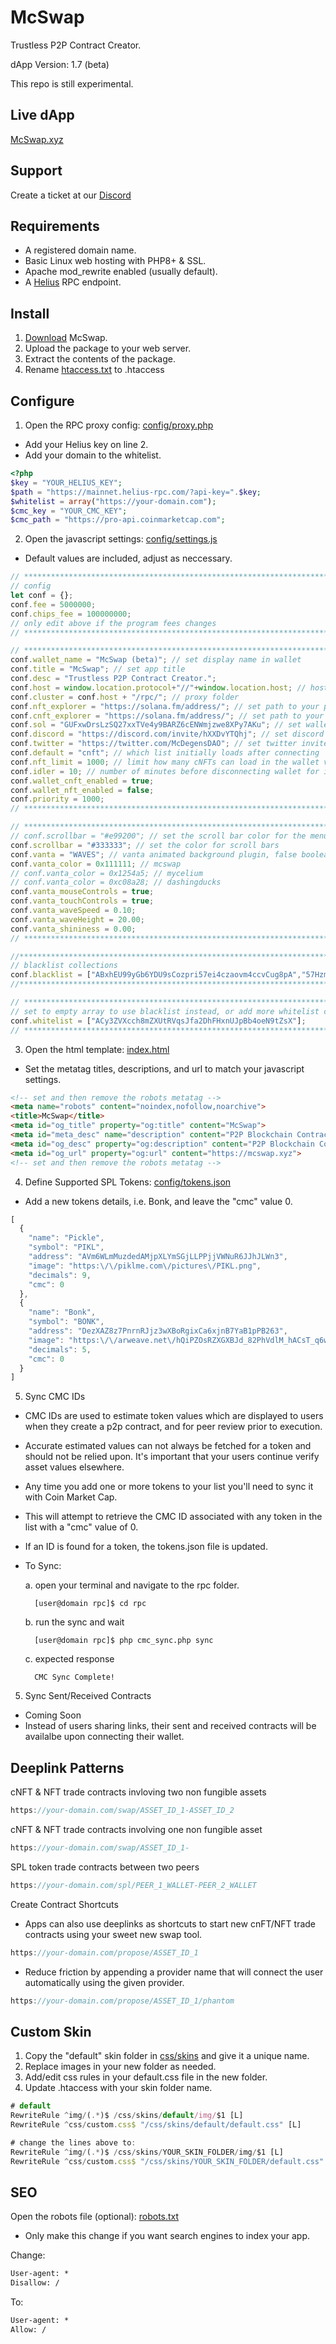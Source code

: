 # McSwap
Trustless P2P Contract Creator.

dApp Version: 1.7 (beta)

This repo is still experimental.

## Live dApp
[McSwap.xyz](https://mcswap.xyz)

## Support
Create a ticket at our [Discord](https://discord.com/invite/hXXDvYTQhj)

## Requirements
* A registered domain name.
* Basic Linux web hosting with PHP8+ & SSL.
* Apache mod_rewrite enabled (usually default).
* A [Helius](https://www.helius.dev) RPC endpoint.

## Install
1. [Download](https://github.com/McDegens-DAO/McSwap/archive/refs/heads/main.zip) McSwap.
2. Upload the package to your web server.
3. Extract the contents of the package.
4. Rename [htaccess.txt](https://github.com/McDegens-DAO/McSwap/blob/main/htaccess.txt) to .htaccess

## Configure
1. Open the RPC proxy config: [config/proxy.php](https://github.com/McDegens-DAO/McSwap/blob/main/config/proxy.php)
* Add your Helius key on line 2.
* Add your domain to the whitelist.
```php
<?php
$key = "YOUR_HELIUS_KEY";
$path = "https://mainnet.helius-rpc.com/?api-key=".$key;
$whitelist = array("https://your-domain.com");
$cmc_key = "YOUR_CMC_KEY";
$cmc_path = "https://pro-api.coinmarketcap.com";
```

2. Open the javascript settings: [config/settings.js](https://github.com/McDegens-DAO/McSwap/blob/main/config/settings.js)
* Default values are included, adjust as neccessary.
```javascript
// ************************************************************************************
// config
let conf = {};
conf.fee = 5000000;
conf.chips_fee = 100000000;
// only edit above if the program fees changes
// ************************************************************************************

// ************************************************************************************
conf.wallet_name = "McSwap (beta)"; // set display name in wallet
conf.title = "McSwap"; // set app title
conf.desc = "Trustless P2P Contract Creator.";
conf.host = window.location.protocol+"//"+window.location.host; // host domain
conf.cluster = conf.host + "/rpc/"; // proxy folder
conf.nft_explorer = "https://solana.fm/address/"; // set path to your preferred nft explorer 
conf.cnft_explorer = "https://solana.fm/address/"; // set path to your preferred cnft explorer 
conf.sol = "GUFxwDrsLzSQ27xxTVe4y9BARZ6cENWmjzwe8XPy7AKu"; // set wallet you wish to receive sol donations
conf.discord = "https://discord.com/invite/hXXDvYTQhj"; // set discord invite
conf.twitter = "https://twitter.com/McDegensDAO"; // set twitter invite
conf.default = "cnft"; // which list initially loads after connecting
conf.nft_limit = 1000; // limit how many cNFTs can load in the wallet viewer
conf.idler = 10; // number of minutes before disconnecting wallet for inactivity
conf.wallet_cnft_enabled = true;
conf.wallet_nft_enabled = false;
conf.priority = 1000;
// ************************************************************************************

// ************************************************************************************
// conf.scrollbar = "#e99200"; // set the scroll bar color for the menu
conf.scrollbar = "#333333"; // set the color for scroll bars
conf.vanta = "WAVES"; // vanta animated background plugin, false boolean will exclude vanta
conf.vanta_color = 0x111111; // mcswap
// conf.vanta_color = 0x1254a5; // mycelium
// conf.vanta_color = 0xc08a28; // dashingducks
conf.vanta_mouseControls = true;
conf.vanta_touchControls = true;
conf.vanta_waveSpeed = 0.10;
conf.vanta_waveHeight = 20.00;
conf.vanta_shininess = 0.00;
// ************************************************************************************

//************************************************************************************
// blacklist collections
conf.blacklist = ["ABxhEU99yGb6YDU9sCozpri57ei4czaovm4ccvCug8pA","57HzmaoGCVFpwPg78E2gqC23ZpXS2jKpSv2TmWHoGGpA"];
//************************************************************************************

// ************************************************************************************
// set to empty array to use blacklist instead, or add more whitelist collections
conf.whitelist = ["ACy3ZVXcch8mZXUtRVqsJfa2DhFHxnUJpBb4oeN9tZsX"];
// ************************************************************************************
```

3. Open the html template: [index.html](https://github.com/McDegens-DAO/McSwap/blob/main/index.html)
* Set the metatag titles, descriptions, and url to match your javascript settings.
```html
<!-- set and then remove the robots metatag -->
<meta name="robots" content="noindex,nofollow,noarchive">
<title>McSwap</title>
<meta id="og_title" property="og:title" content="McSwap">
<meta id="meta_desc" name="description" content="P2P Blockchain Contract Creator." />
<meta id="og_desc" property="og:description" content="P2P Blockchain Contract Creator.">
<meta id="og_url" property="og:url" content="https://mcswap.xyz">
<!-- set and then remove the robots metatag -->
```

4. Define Supported SPL Tokens: [config/tokens.json](https://github.com/McDegens-DAO/McSwap/blob/main/config/tokens.json)
* Add a new tokens details, i.e. Bonk, and leave the "cmc" value 0.
```javascript
[
  {
    "name": "Pickle",
    "symbol": "PIKL",
    "address": "AVm6WLmMuzdedAMjpXLYmSGjLLPPjjVWNuR6JJhJLWn3",
    "image": "https:\/\/piklme.com\/pictures\/PIKL.png",
    "decimals": 9,
    "cmc": 0
  },
  {
    "name": "Bonk",
    "symbol": "BONK",
    "address": "DezXAZ8z7PnrnRJjz3wXBoRgixCa6xjnB7YaB1pPB263",
    "image": "https:\/\/arweave.net\/hQiPZOsRZXGXBJd_82PhVdlM_hACsT_q6wqwf5cSY7I",
    "decimals": 5,
    "cmc": 0
  }
]
```

5. Sync CMC IDs
* CMC IDs are used to estimate token values which are displayed to users when they create a p2p contract, and for peer review prior to execution.
* Accurate estimated values can not always be fetched for a token and should not be relied upon. It's important that your users continue verify asset values elsewhere.
* Any time you add one or more tokens to your list you'll need to sync it with Coin Market Cap.
* This will attempt to retrieve the CMC ID associated with any token in the list with a "cmc" value of 0.
* If an ID is found for a token, the tokens.json file is updated.
* To Sync:

  a. open your terminal and navigate to the rpc folder.
  ```cli
    [user@domain rpc]$ cd rpc
  ```
  b. run the sync and wait
  ```cli
    [user@domain rpc]$ php cmc_sync.php sync
  ```
  c. expected response
  ```cli
    CMC Sync Complete!
  ```

5. Sync Sent/Received Contracts
* Coming Soon
* Instead of users sharing links, their sent and received contracts will be availalbe upon connecting their wallet.

## Deeplink Patterns

cNFT & NFT trade contracts invloving two non fungible assets
```javascript
https://your-domain.com/swap/ASSET_ID_1-ASSET_ID_2
```
cNFT & NFT trade contracts involving one non fungible asset
```javascript
https://your-domain.com/swap/ASSET_ID_1-
```
SPL token trade contracts between two peers
```javascript
https://your-domain.com/spl/PEER_1_WALLET-PEER_2_WALLET
```

Create Contract Shortcuts
* Apps can also use deeplinks as shortcuts to start new cnFT/NFT trade contracts using your sweet new swap tool.
```javascript
https://your-domain.com/propose/ASSET_ID_1
```
* Reduce friction by appending a provider name that will connect the user automatically using the given provider.
```javascript
https://your-domain.com/propose/ASSET_ID_1/phantom
```

## Custom Skin
1. Copy the "default" skin folder in [css/skins](https://github.com/McDegens-DAO/McSwap/tree/main/css/skins) and give it a unique name.
2. Replace images in your new folder as needed.
3. Add/edit css rules in your default.css file in the new folder.
4. Update .htaccess with your skin folder name.
```javascript
# default
RewriteRule ^img/(.*)$ /css/skins/default/img/$1 [L]
RewriteRule ^css/custom.css$ "/css/skins/default/default.css" [L]

# change the lines above to:
RewriteRule ^img/(.*)$ /css/skins/YOUR_SKIN_FOLDER/img/$1 [L]
RewriteRule ^css/custom.css$ "/css/skins/YOUR_SKIN_FOLDER/default.css" [L]
```

## SEO
Open the robots file (optional): [robots.txt](https://github.com/McDegens-DAO/McSwap/blob/main/robots.txt)
* Only make this change if you want search engines to index your app.

Change:
```txt
User-agent: *
Disallow: /
```
To:
```txt
User-agent: *
Allow: /
```
